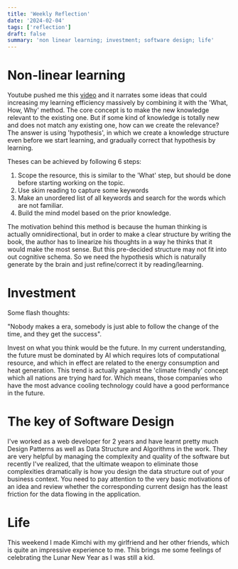 ```yaml
---
title: 'Weekly Reflection'
date: '2024-02-04'
tags: ['reflection']
draft: false
summary: 'non linear learning; investment; software design; life'
---
```


# Non-linear learning 

Youtube pushed me this [video](https://www.youtube.com/watch?v=NF9rwQxsD1w) and it narrates some ideas that
could increasing my learning efficiency massively by combining it with the 'What, How, Why' method.
The core concept is to make the new knowledge relevant to the existing one. But if some kind of knowledge is totally new and does not match any existing one, how can we create the relevance?
The answer is using 'hypothesis', in which we create a knowledge structure even before we start learning, and gradually correct that hypothesis by learning.

Theses can be achieved by following 6 steps:

1. Scope the resource, this is similar to the 'What' step, but should be done before starting working on the topic.
2. Use skim reading to capture some keywords
3. Make an unordered list of all keywords and search for the words which are not familiar.
4. Build the mind model based on the prior knowledge.

The motivation behind this method is because the human thinking is actually omnidirectional, but in order to make a clear structure by writing 
the book, the author has to linearize his thoughts in a way he thinks that it would make the most sense. But this pre-decided structure may not 
fit into out cognitive schema. So we need the hypothesis which is naturally generate by the brain and just refine/correct it by reading/learning.

# Investment

Some flash thoughts:

"Nobody makes a era, somebody is just able to follow the change of the time, and they get the success".

Invest on what you think would be the future.
In my current understanding, the future must be dominated by AI which requires lots of computational resource, and which in effect are related to the energy consumption and heat generation.
This trend is actually against the 'climate friendly' concept which all nations are trying hard for.
Which means, those companies who have the most advance cooling technology could have a good performance in the future.

# The key of Software Design

I've worked as a web developer for 2 years and have learnt pretty much Design Patterns as well as Data Structure and Algorithms in the work. They are very helpful by managing the complexity and quality of the software but recently I've realized, that the ultimate weapon to eliminate those complexities dramatically is how you design the data structure out of your business context. You need to pay attention to the very basic motivations of an idea and review whether the corresponding current design has the least friction for the data flowing in the application.


# Life

This weekend I made Kimchi with my girlfriend and her other friends, which is quite an impressive experience to me. This brings me some feelings of 
celebrating the Lunar New Year as I was still a kid.

